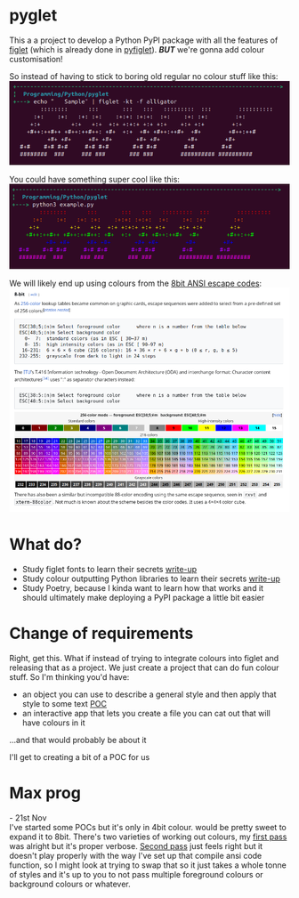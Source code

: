 # pyglet

This a a project to develop a Python PyPI package with all the features of [figlet](http://www.figlet.org/) (which is already done in [pyfiglet](https://pypi.org/project/pyfiglet/)). **_BUT_** we're gonna add colour customisation!

So instead of having to stick to boring old regular no colour stuff like this:  
![showing plain figlet](./README_IMGS/plain_figlet.png)

You could have something super cool like this:  
![showing colourful figlet](./README_IMGS/colourful_figlet.png)

We will likely end up using colours from the [8bit ANSI escape codes](https://en.wikipedia.org/wiki/ANSI_escape_code):  
![ANSI escape codes](./README_IMGS/8bit-colour-ref.png)

# What do?
* Study figlet fonts to learn their secrets [write-up](./Notes/figlet.md)
* Study colour outputting Python libraries to learn their secrets [write-up](./Notes/colour_output.md)
* Study Poetry, because I kinda want to learn how that works and it should ultimately make deploying a PyPI package a little bit easier

# Change of requirements

Right, get this. What if instead of trying to integrate colours into figlet and releasing that as a project. We just create a project that can do fun colour stuff. So I'm thinking you'd have:
* an object you can use to describe a general style and then apply that style to some text [POC](./POCs/ansi_codes.py)
* an interactive app that lets you create a file you can cat out that will have colours in it

...and that would probably be about it

I'll get to creating a bit of a POC for us

# Max prog
\- 21st Nov  
I've started some POCs but it's only in 4bit colour. would be pretty sweet to expand it to 8bit. There's two varieties of working out colours, my [first pass](./POCs/ansi_codes.py) was alright but it's proper verbose. [Second pass](./POCs/bansi_codes.py) just feels right but it doesn't play properly with the way I've set up that compile ansi code function, so I might look at trying to swap that so it just takes a whole tonne of styles and it's up to you to not pass multiple foreground colours or background colours or whatever.